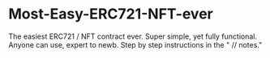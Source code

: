 # Most-Easy-ERC721-NFT-ever
The easiest ERC721 / NFT contract ever. Super simple, yet fully functional. Anyone can use, expert to newb. Step by step instructions in the " // notes."
